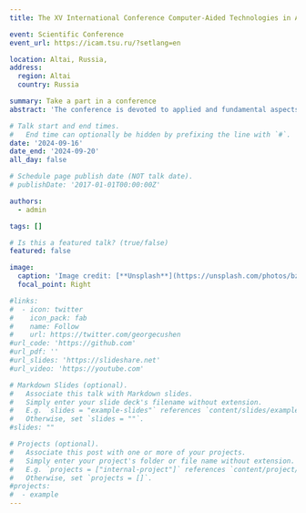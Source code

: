 ```yaml
---
title: The XV International Conference Computer-Aided Technologies in Applied Mathematics (ICAM 2024)

event: Scientific Conference
event_url: https://icam.tsu.ru/?setlang=en

location: Altai, Russia, 
address:
  region: Altai
  country: Russia

summary: Take a part in a conference
abstract: 'The conference is devoted to applied and fundamental aspects of computer science. The purpose of the conference is to exchange the results of scientific research on the creation and application of computer scince in various spheres of human activity, including computing and telecommunications, education, environmental protection, health care, artificial intelligence, discrete event systems and management.'

# Talk start and end times.
#   End time can optionally be hidden by prefixing the line with `#`.
date: '2024-09-16'
date_end: '2024-09-20'
all_day: false

# Schedule page publish date (NOT talk date).
# publishDate: '2017-01-01T00:00:00Z'

authors:
  - admin

tags: []

# Is this a featured talk? (true/false)
featured: false

image:
  caption: 'Image credit: [**Unsplash**](https://unsplash.com/photos/bzdhc5b3Bxs)'
  focal_point: Right

#links:
#  - icon: twitter
#    icon_pack: fab
#    name: Follow
#    url: https://twitter.com/georgecushen
#url_code: 'https://github.com'
#url_pdf: ''
#url_slides: 'https://slideshare.net'
#url_video: 'https://youtube.com'

# Markdown Slides (optional).
#   Associate this talk with Markdown slides.
#   Simply enter your slide deck's filename without extension.
#   E.g. `slides = "example-slides"` references `content/slides/example-slides.md`.
#   Otherwise, set `slides = ""`.
#slides: ""

# Projects (optional).
#   Associate this post with one or more of your projects.
#   Simply enter your project's folder or file name without extension.
#   E.g. `projects = ["internal-project"]` references `content/project/deep-learning/index.md`.
#   Otherwise, set `projects = []`.
#projects:
#  - example
---
```

